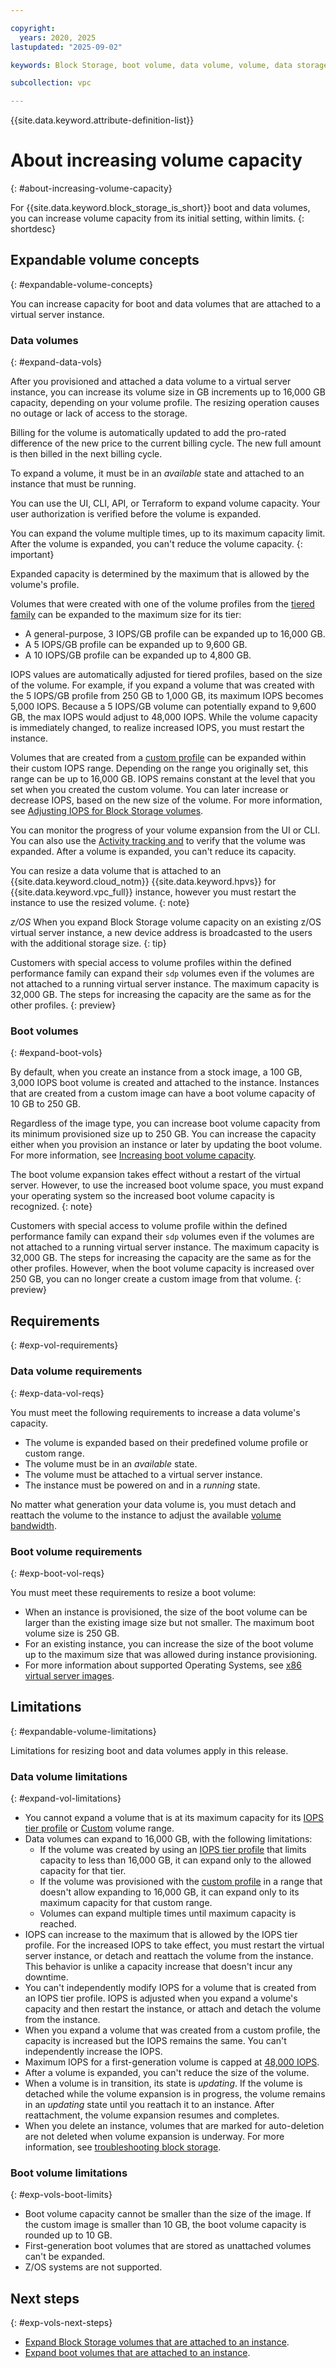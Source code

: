 ```yaml
---

copyright:
  years: 2020, 2025
lastupdated: "2025-09-02"

keywords: Block Storage, boot volume, data volume, volume, data storage, virtual server instance, instance, expandable volume

subcollection: vpc

---
```


{{site.data.keyword.attribute-definition-list}}

# About increasing volume capacity
{: #about-increasing-volume-capacity}

For {{site.data.keyword.block_storage_is_short}} boot and data volumes, you can increase volume capacity from its initial setting, within limits.
{: shortdesc}

## Expandable volume concepts
{: #expandable-volume-concepts}

You can increase capacity for boot and data volumes that are attached to a virtual server instance.

### Data volumes
{: #expand-data-vols}

After you provisioned and attached a data volume to a virtual server instance, you can increase its volume size in GB increments up to 16,000 GB capacity, depending on your volume profile. The resizing operation causes no outage or lack of access to the storage.

Billing for the volume is automatically updated to add the pro-rated difference of the new price to the current billing cycle. The new full amount is then billed in the next billing cycle.

To expand a  volume, it must be in an _available_ state and attached to an instance that must be running.

You can use the UI, CLI, API, or Terraform to expand volume capacity. Your user authorization is verified before the volume is expanded. 

You can expand the volume multiple times, up to its maximum capacity limit. After the volume is expanded, you can't reduce the volume capacity.
{: important}

Expanded capacity is determined by the maximum that is allowed by the volume's profile. 

Volumes that were created with one of the volume profiles from the [tiered family](/docs/vpc?topic=vpc-block-storage-profiles) can be expanded to the maximum size for its tier:

* A general-purpose, 3 IOPS/GB profile can be expanded up to 16,000 GB.
* A 5 IOPS/GB profile can be expanded up to 9,600 GB.
* A 10 IOPS/GB profile can be expanded up to 4,800 GB.

IOPS values are automatically adjusted for tiered profiles, based on the size of the volume. For example, if you expand a volume that was created with the 5 IOPS/GB profile from 250 GB to 1,000 GB, its maximum IOPS becomes 5,000 IOPS. Because a 5 IOPS/GB volume can potentially expand to 9,600 GB, the max IOPS would adjust to 48,000 IOPS. While the volume capacity is immediately changed, to realize increased IOPS, you must restart the instance.

Volumes that are created from a [custom profile](/docs/vpc?topic=vpc-block-storage-profiles#custom) can be expanded within their custom IOPS range. Depending on the range you originally set, this range can be up to 16,000 GB. IOPS remains constant at the level that you set when you created the custom volume. You can later increase or decrease IOPS, based on the new size of the volume. For more information, see [Adjusting IOPS for Block Storage volumes](/docs/vpc?topic=vpc-adjusting-volume-iops).

You can monitor the progress of your volume expansion from the UI or CLI. You can also use the [Activity tracking and](/docs/vpc?topic=vpc-at_events) to verify that the volume was expanded. After a volume is expanded, you can't reduce its capacity.

You can resize a data volume that is attached to an {{site.data.keyword.cloud_notm}} {{site.data.keyword.hpvs}} for {{site.data.keyword.vpc_full}} instance, however you must restart the instance to use the resized volume.
{: note}

_z/OS_ When you expand Block Storage volume capacity on an existing z/OS virtual server instance, a new device address is broadcasted to the users with the additional storage size.
{: tip}

Customers with special access to volume profiles within the defined performance family can expand their `sdp` volumes even if the volumes are not attached to a running virtual server instance. The maximum capacity is 32,000 GB. The steps for increasing the capacity are the same as for the other profiles.
{: preview}

### Boot volumes
{: #expand-boot-vols}

By default, when you create an instance from a stock image, a 100 GB, 3,000 IOPS boot volume is created and attached to the instance. Instances that are created from a custom image can have a boot volume capacity of 10 GB to 250 GB.

Regardless of the image type, you can increase boot volume capacity from its minimum provisioned size up to 250 GB. You can increase the capacity either when you provision an instance or later by updating the boot volume. For more information, see [Increasing boot volume capacity](/docs/vpc?topic=vpc-resize-boot-volumes).

The boot volume expansion takes effect without a restart of the virtual server. However, to use the increased boot volume space, you must expand your operating system so the increased boot volume capacity is recognized.
{: note}

Customers with special access to volume profile within the defined performance family can expand their `sdp` volumes even if the volumes are not attached to a running virtual server instance. The maximum capacity is 32,000 GB. The steps for increasing the capacity are the same as for the other profiles. However, when the boot volume capacity is increased over 250 GB, you can no longer create a custom image from that volume.
{: preview} 

## Requirements
{: #exp-vol-requirements}

### Data volume requirements
{: #exp-data-vol-reqs}

You must meet the following requirements to increase a data volume's capacity.

* The volume is expanded based on their predefined volume profile or custom range.
* The volume must be in an _available_ state.
* The volume must be attached to a virtual server instance.
* The instance must be powered on and in a _running_ state.

No matter what generation your data volume is, you must detach and reattach the volume to the instance to adjust the available [volume bandwidth](/docs/vpc?topic=vpc-block-storage-bandwidth).

### Boot volume requirements
{: #exp-boot-vol-reqs}

You must meet these requirements to resize a boot volume:

* When an instance is provisioned, the size of the boot volume can be larger than the existing image size but not smaller. The maximum boot volume size is 250 GB.
* For an existing instance, you can increase the size of the boot volume up to the maximum size that was allowed during instance provisioning.
* For more information about supported Operating Systems, see [x86 virtual server images](/docs/vpc?topic=vpc-about-images).

## Limitations
{: #expandable-volume-limitations}

Limitations for resizing boot and data volumes apply in this release.

### Data volume limitations
{: #expand-vol-limitations}

* You cannot expand a volume that is at its maximum capacity for its [IOPS tier profile](/docs/vpc?topic=vpc-block-storage-profiles) or [Custom](/docs/vpc?topic=vpc-block-storage-profiles#custom) volume range.
* Data volumes can expand to 16,000 GB, with the following limitations:
    * If the volume was created by using an [IOPS tier profile](/docs/vpc?topic=vpc-block-storage-profiles) that limits capacity to less than 16,000 GB, it can expand only to the allowed capacity for that tier.
    * If the volume was provisioned with the [custom profile](/docs/vpc?topic=vpc-block-storage-profiles#custom) in a range that doesn't allow expanding to 16,000 GB, it can expand only to its maximum capacity for that custom range.
    * Volumes can expand multiple times until maximum capacity is reached.
* IOPS can increase to the maximum that is allowed by the IOPS tier profile. For the increased IOPS to take effect, you must restart the virtual server instance, or detach and reattach the volume from the instance. This behavior is unlike a capacity increase that doesn't incur any downtime.
* You can't independently modify IOPS for a volume that is created from an IOPS tier profile. IOPS is adjusted when you expand a volume's capacity and then restart the instance, or attach and detach the volume from the instance.
* When you expand a volume that was created from a custom profile, the capacity is increased but the IOPS remains the same. You can't independently increase the IOPS.
* Maximum IOPS for a first-generation volume is capped at [48,000 IOPS](/docs/vpc?topic=vpc-block-storage-profiles&interface=api#tiers).
* After a volume is expanded, you can't reduce the size of the volume.
* When a volume is in transition, its state is _updating_. If the volume is detached while the volume expansion is in progress, the volume remains in an _updating_ state until you reattach it to an instance. After reattachment, the volume expansion resumes and completes.
* When you delete an instance, volumes that are marked for auto-deletion are not deleted when volume expansion is underway. For more information, see [troubleshooting block storage](/docs/vpc?group=tbs-block-storage).

### Boot volume limitations
{: #exp-vols-boot-limits}

* Boot volume capacity cannot be smaller than the size of the image. If the custom image is smaller than 10 GB, the boot volume capacity is rounded up to 10 GB.
* First-generation boot volumes that are stored as unattached volumes can't be expanded.
* Z/OS systems are not supported.

## Next steps
{: #exp-vols-next-steps}

* [Expand Block Storage volumes that are attached to an instance](/docs/vpc?topic=vpc-expanding-block-storage-volumes).
* [Expand boot volumes that are attached to an instance](/docs/vpc?topic=vpc-resize-boot-volumes).
